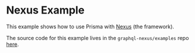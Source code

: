 # Nexus Example

This example shows how to use Prisma with [Nexus](https://nexusjs.org) (the framework).

The source code for this example lives in the `graphql-nexus/examples` repo [here](https://github.com/graphql-nexus/examples/tree/latest/plugin-prisma).
